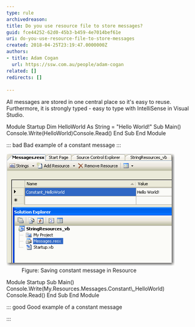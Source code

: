 ```yaml
---
type: rule
archivedreason: 
title: Do you use resource file to store messages?
guid: fce44252-62d0-45b3-b459-4e7014bef61e
uri: do-you-use-resource-file-to-store-messages
created: 2018-04-25T23:19:47.0000000Z
authors:
- title: Adam Cogan
  url: https://ssw.com.au/people/adam-cogan
related: []
redirects: []

---
```


All messages are stored in one central place so it's easy to reuse. Furthermore, it is strongly typed - easy to type with IntelliSense in Visual Studio.

<!--endintro-->

Module Startup Dim HelloWorld As String = "Hello World!" Sub Main() Console.Write(HelloWorld)Console.Read() End Sub End Module


::: bad
Bad example of a constant message
:::

<dl class="goodImage"><dt> <img src="BetterCode_ConstantMessages.gif" alt="BetterCode_ConstantMessages.gif"></dt><dd>Figure: Saving constant message in Resource</dd></dl>
Module Startup Sub Main() Console.Write(My.Resources.Messages.Constant\_HelloWorld) Console.Read() End Sub End Module


::: good
Good example of a constant message 

:::
